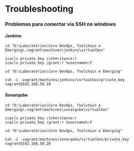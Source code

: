 


# Troubleshooting

### Problemas para conectar via SSH no windows
####  Jenkins
```ssh
cd "D:\Laboratórios\Core DevOps, Toolchain e Emerging\.vagrant\machines\jenkins\virtualbox"

icacls private_key /inheritance:r
icacls private_key /grant:r %username%:F

cd "D:\Laboratórios\Core DevOps, Toolchain e Emerging"

ssh -i .vagrant/machines/jenkins/virtualbox/private_key vagrant@192.168.50.10
```
#### Sonarqube
```ssh
cd "D:\Laboratórios\Core DevOps, Toolchain e Emerging\.vagrant\machines\sonarqube\virtualbox"

icacls private_key /inheritance:r
icacls private_key /grant:r %username%:F

cd "D:\Laboratórios\Core DevOps, Toolchain e Emerging"

ssh -i .vagrant/machines/sonarqube/virtualbox/private_key vagrant@192.168.50.20
```

